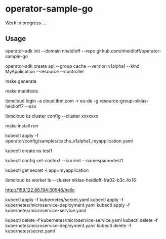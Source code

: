 # operator-sample-go

Work in progress ...

## Usage

operator-sdk init --domain nheidloff --repo github.com/nheidloff/operator-sample-go

operator-sdk create api --group cache --version v1alpha1 --kind MyApplication --resource --controller

make generate

make manifests

ibmcloud login -a cloud.ibm.com -r eu-de -g resource-group-niklas-heidloff7 --sso

ibmcloud ks cluster config --cluster xxxxxxx

make install run

kubectl apply -f operator/config/samples/cache_v1alpha1_myapplication.yaml

kubectl create ns test1

kubectl config set-context --current --namespace=test1

kubectl get secret -l app=myapplication

ibmcloud ks worker ls --cluster niklas-heidloff-fra02-b3c.4x16

http://159.122.86.194:30548/hello

kubectl apply -f kubernetes/secret.yaml
kubectl apply -f kubernetes/microservice-deployment.yaml 
kubectl apply -f kubernetes/microservice-service.yaml

kubectl delete -f kubernetes/microservice-service.yaml
kubectl delete -f kubernetes/microservice-deployment.yaml 
kubectl delete -f kubernetes/secret.yaml

